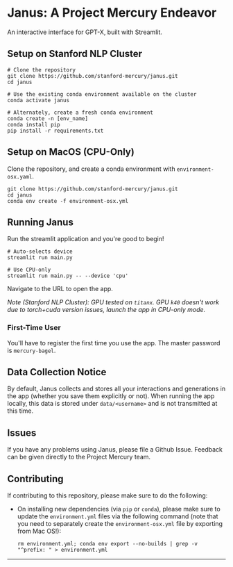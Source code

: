 # Janus: A Project Mercury Endeavor
An interactive interface for GPT-X, built with Streamlit.

## Setup on Stanford NLP Cluster

```shell script
# Clone the repository
git clone https://github.com/stanford-mercury/janus.git
cd janus

# Use the existing conda environment available on the cluster
conda activate janus

# Alternately, create a fresh conda environment
conda create -n [env_name]
conda install pip
pip install -r requirements.txt 
```

## Setup on MacOS (CPU-Only)
Clone the repository, and create a conda environment with `environment-osx.yaml`.

```shell script
git clone https://github.com/stanford-mercury/janus.git
cd janus
conda env create -f environment-osx.yml
```

## Running Janus
Run the streamlit application and you're good to begin!

```shell script
# Auto-selects device
streamlit run main.py

# Use CPU-only
streamlit run main.py -- --device 'cpu' 
```
Navigate to the URL to open the app.

_Note (Stanford NLP Cluster): GPU tested on `titanx`. GPU `k40` doesn't work due to
 torch+cuda version issues, launch the app in CPU-only mode._


### First-Time User
You'll have to register the first time you use the app. The master password is
 `mercury-bagel`. 
 
## Data Collection Notice
By default, Janus collects and stores all your interactions and generations in the app 
(whether you save them explicitly or not). When running the app locally, this data is
 stored under `data/<username>` and is not transmitted at this time. 

## Issues
If you have any problems using Janus, please file a Github Issue. Feedback can be
 given directly to the Project Mercury team.

## Contributing

If contributing to this repository, please make sure to do the following:

+ On installing new dependencies (via `pip` or `conda`), please make sure to update the `environment.yml` files via the
  following command (note that you need to separately create the `environment-osx.yml` file by exporting from Mac OS!):
  
  `rm environment.yml; conda env export --no-builds | grep -v "^prefix: " > environment.yml`

---
